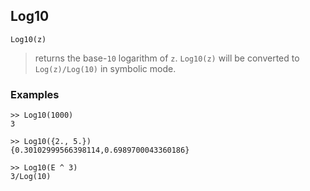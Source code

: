 ## Log10

``` 
Log10(z)
``` 
> returns the base-`10` logarithm of `z`. `Log10(z)` will be converted to `Log(z)/Log(10)` in symbolic mode.

### Examples 
``` 
>> Log10(1000)    
3    
 
>> Log10({2., 5.})     
{0.30102999566398114,0.6989700043360186}
 
>> Log10(E ^ 3)    
3/Log(10)   
``` 